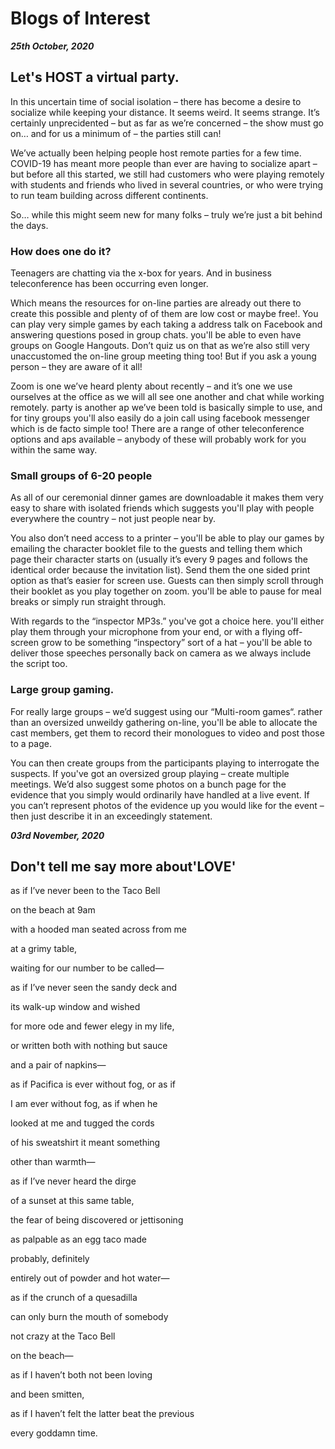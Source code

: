 # Blogs of Interest 
***25th October, 2020***

## Let's HOST a virtual party.

In this uncertain time of social isolation – there has become a desire to socialize while keeping your distance. It seems weird. It seems strange. It’s certainly unprecidented – but as far as we’re concerned – the show must go on… and for us a minimum of – the parties still can!

We’ve actually been helping people host remote parties for a few time. COVID-19 has meant more people than ever are having to socialize apart – but before all this started, we still had customers who were playing remotely with students and friends who lived in several countries, or who were trying to run team building across different continents.

So… while this might seem new for many folks – truly we’re just a bit behind the days.

### How does one do it?
Teenagers are chatting via the x-box for years. And in business teleconference has been occurring even longer.

Which means the resources for on-line parties are already out there to create this possible and plenty of of them are low cost or maybe free!.
You can play very simple games by each taking a address talk on Facebook and answering questions posed in group chats. you'll be able to even have groups on Google Hangouts. Don’t quiz us on that as we’re also still very unaccustomed the on-line group meeting thing too! But if you ask a young person – they are aware of it all!

Zoom is one we’ve heard plenty about recently – and it’s one we use ourselves at the office as we will all see one another and chat while working remotely. party is another ap we’ve been told is basically simple to use, and for tiny groups you'll also easily do a join call using facebook messenger which is de facto simple too!
There are a range of other teleconference options and aps available – anybody of these will probably work for you within the same way.

### Small groups of 6-20 people
As all of our ceremonial dinner games are downloadable it makes them very easy to share with isolated friends which suggests you'll play with people everywhere the country – not just people near by.

You also don’t need access to a printer – you'll be able to play our games by emailing the character booklet file to the guests and telling them which page their character starts on (usually it’s every 9 pages and follows the identical order because the invitation list).
Send them the one sided print option as that’s easier for screen use. Guests can then simply scroll through their booklet as you play together on zoom. you'll be able to pause for meal breaks or simply run straight through.

With regards to the “inspector MP3s.” you've got a choice here. you'll either play them through your microphone from your end, or with a flying off-screen grow to be something “inspectory” sort of a hat – you'll be able to deliver those speeches personally back on camera as we always include the script too.

### Large group gaming.
For really large groups – we’d suggest using our “Multi-room games“. rather than an oversized unweildy gathering on-line, you'll be able to allocate the cast members, get them to record their monologues to video and post those to a page.

You can then create groups from the participants playing to interrogate the suspects. If you've got an oversized group playing – create multiple meetings.
We’d also suggest some photos on a bunch page for the evidence that you simply would ordinarily have handled at a live event. If you can’t represent photos of the evidence up you would like for the event – then just describe it in an exceedingly statement.

***03rd November, 2020***

## Don't tell me say more about'LOVE'
as if I’ve never been to the Taco Bell

on the beach at 9am

with a hooded man seated across from me

at a grimy table,

waiting for our number to be called—

as if I’ve never seen the sandy deck and

its walk-up window and wished

for more ode and fewer elegy in my life,

or written both with nothing but sauce

and a pair of napkins—

as if Pacifica is ever without fog, or as if

I am ever without fog, as if when he

looked at me and tugged the cords

of his sweatshirt it meant something

other than warmth—

as if I’ve never heard the dirge

of a sunset at this same table,

the fear of being discovered or jettisoning

as palpable as an egg taco made

probably, definitely

entirely out of powder and hot water—

as if the crunch of a quesadilla

can only burn the mouth of somebody

not crazy at the Taco Bell

on the beach—

as if I haven’t both not been loving

and been smitten,

as if I haven’t felt the latter beat the previous

every goddamn time.


